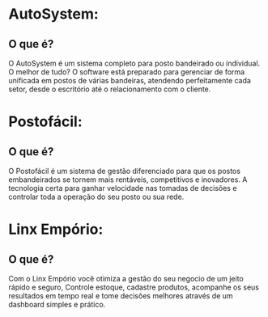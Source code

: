 # AutoSystem:
  ## O que é?
  O AutoSystem é um sistema completo para posto bandeirado ou individual.
  O melhor de tudo? O software está preparado para gerenciar de forma unificada em postos de várias bandeiras, atendendo perfeitamente cada setor, desde o escritório       até o relacionamento com o cliente.

# Postofácil:
  ## O que é?
  O Postofácil é um sistema de gestão diferenciado para que os postos embandeirados se tornem mais rentáveis, competitivos e inovadores.
  A tecnologia certa para ganhar velocidade nas tomadas de decisões e controlar toda a operação do seu posto ou sua rede.

# Linx Empório:
  ## O que é?
  Com o Linx Empório você otimiza a gestão do seu negocio de um jeito rápido e seguro, Controle estoque, cadastre produtos, acompanhe os seus resultados em tempo real e   tome decisões melhores através de um dashboard simples e prático.
